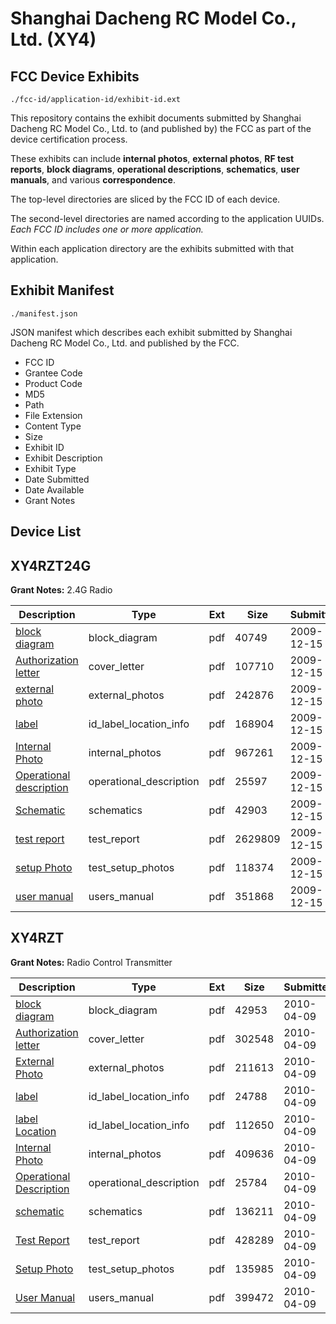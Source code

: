 # Shanghai Dacheng RC Model Co., Ltd. (XY4)
## FCC Device Exhibits

```
./fcc-id/application-id/exhibit-id.ext
```

This repository contains the exhibit documents submitted by Shanghai Dacheng RC Model Co., Ltd. to (and published by) the FCC as part of the device certification process.

These exhibits can include **internal photos**, **external photos**, **RF test reports**, **block diagrams**, **operational descriptions**, **schematics**, **user manuals**, and various **correspondence**.

The top-level directories are sliced by the FCC ID of each device.

The second-level directories are named according to the application UUIDs. *Each FCC ID includes one or more application.*

Within each application directory are the exhibits submitted with that application. 

## Exhibit Manifest

```
./manifest.json
```

JSON manifest which describes each exhibit submitted by Shanghai Dacheng RC Model Co., Ltd. and published by the FCC.

- FCC ID
- Grantee Code
- Product Code
- MD5
- Path
- File Extension
- Content Type
- Size
- Exhibit ID
- Exhibit Description
- Exhibit Type
- Date Submitted
- Date Available
- Grant Notes

## Device List
## XY4RZT24G
**Grant Notes:** 2.4G Radio

| Description | Type | Ext | Size | Submitted | Available |
| ----------- | ---- | --- | ---- | --------- | --------- |
| [block diagram](XY4RZT24G/e4fe5cd4bebc691732554de56f043161/1213738.pdf) | block_diagram | pdf | 40749 | 2009-12-15 | 2009-12-15 |
| [Authorization letter](XY4RZT24G/e4fe5cd4bebc691732554de56f043161/1213737.pdf) | cover_letter | pdf | 107710 | 2009-12-15 | 2009-12-15 |
| [external photo](XY4RZT24G/e4fe5cd4bebc691732554de56f043161/1213739.pdf) | external_photos | pdf | 242876 | 2009-12-15 | 2009-12-15 |
| [label](XY4RZT24G/e4fe5cd4bebc691732554de56f043161/1213740.pdf) | id_label_location_info | pdf | 168904 | 2009-12-15 | 2009-12-15 |
| [Internal Photo](XY4RZT24G/e4fe5cd4bebc691732554de56f043161/1213746.pdf) | internal_photos | pdf | 967261 | 2009-12-15 | 2009-12-15 |
| [Operational description](XY4RZT24G/e4fe5cd4bebc691732554de56f043161/1213741.pdf) | operational_description | pdf | 25597 | 2009-12-15 | 2009-12-15 |
| [Schematic](XY4RZT24G/e4fe5cd4bebc691732554de56f043161/1213742.pdf) | schematics | pdf | 42903 | 2009-12-15 | 2009-12-15 |
| [test report](XY4RZT24G/e4fe5cd4bebc691732554de56f043161/1213743.pdf) | test_report | pdf | 2629809 | 2009-12-15 | 2009-12-15 |
| [setup Photo](XY4RZT24G/e4fe5cd4bebc691732554de56f043161/1213744.pdf) | test_setup_photos | pdf | 118374 | 2009-12-15 | 2009-12-15 |
| [user manual](XY4RZT24G/e4fe5cd4bebc691732554de56f043161/1213745.pdf) | users_manual | pdf | 351868 | 2009-12-15 | 2009-12-15 |
## XY4RZT
**Grant Notes:** Radio Control Transmitter

| Description | Type | Ext | Size | Submitted | Available |
| ----------- | ---- | --- | ---- | --------- | --------- |
| [block diagram](XY4RZT/505ae3716aef7316f39e1e7197b6cf8d/1264588.pdf) | block_diagram | pdf | 42953 | 2010-04-09 | 2010-04-09 |
| [Authorization letter](XY4RZT/505ae3716aef7316f39e1e7197b6cf8d/1264587.pdf) | cover_letter | pdf | 302548 | 2010-04-09 | 2010-04-09 |
| [External Photo](XY4RZT/505ae3716aef7316f39e1e7197b6cf8d/1264591.pdf) | external_photos | pdf | 211613 | 2010-04-09 | 2010-04-09 |
| [label](XY4RZT/505ae3716aef7316f39e1e7197b6cf8d/1264592.pdf) | id_label_location_info | pdf | 24788 | 2010-04-09 | 2010-04-09 |
| [label Location](XY4RZT/505ae3716aef7316f39e1e7197b6cf8d/1264593.pdf) | id_label_location_info | pdf | 112650 | 2010-04-09 | 2010-04-09 |
| [Internal Photo](XY4RZT/505ae3716aef7316f39e1e7197b6cf8d/1264594.pdf) | internal_photos | pdf | 409636 | 2010-04-09 | 2010-04-09 |
| [Operational Description](XY4RZT/505ae3716aef7316f39e1e7197b6cf8d/1264589.pdf) | operational_description | pdf | 25784 | 2010-04-09 | 2010-04-09 |
| [schematic](XY4RZT/505ae3716aef7316f39e1e7197b6cf8d/1264590.pdf) | schematics | pdf | 136211 | 2010-04-09 | 2010-04-09 |
| [Test Report](XY4RZT/505ae3716aef7316f39e1e7197b6cf8d/1264595.pdf) | test_report | pdf | 428289 | 2010-04-09 | 2010-04-09 |
| [Setup Photo](XY4RZT/505ae3716aef7316f39e1e7197b6cf8d/1264596.pdf) | test_setup_photos | pdf | 135985 | 2010-04-09 | 2010-04-09 |
| [User Manual](XY4RZT/505ae3716aef7316f39e1e7197b6cf8d/1264597.pdf) | users_manual | pdf | 399472 | 2010-04-09 | 2010-04-09 |
